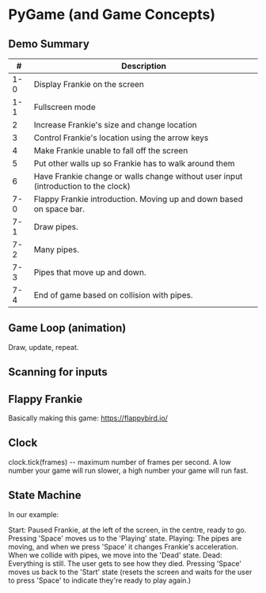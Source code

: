 # PyGame (and Game Concepts)

## Demo Summary


| # | Description |
|---|---|
| 1-0 | Display Frankie on the screen |
| 1-1 | Fullscreen mode |
| 2 | Increase Frankie's size and change location |
| 3 | Control Frankie's location using the arrow keys |
| 4 | Make Frankie unable to fall off the screen |
| 5 | Put other walls up so Frankie has to walk around them |
| 6 | Have Frankie change or walls change without user input (introduction to the clock) |
| 7-0 | Flappy Frankie introduction. Moving up and down based on space bar. |
| 7-1 | Draw pipes. |
| 7-2 | Many pipes. |
| 7-3 | Pipes that move up and down. |
| 7-4 | End of game based on collision with pipes. |


## Game Loop (animation)

Draw, update, repeat.

## Scanning for inputs

## Flappy Frankie

Basically making this game: https://flappybird.io/

## Clock
clock.tick(frames) -- maximum number of frames per second. A low number your game will run slower, a high number your game will run fast.

## State Machine

In our example:

Start: Paused Frankie, at the left of the screen, in the centre, ready to go. Pressing 'Space' moves us to the 'Playing' state.
Playing: The pipes are moving, and when we press 'Space' it changes Frankie's acceleration. When we collide with pipes, we move into the 'Dead' state.
Dead: Everything is still. The user gets to see how they died. Pressing 'Space' moves us back to the 'Start' state (resets the screen and waits for the user to press 'Space' to indicate they're ready to play again.)

